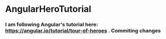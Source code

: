 # AngularHeroTutorial

### I am following Angular's tutorial here: https://angular.io/tutorial/tour-of-heroes . Commiting changes
